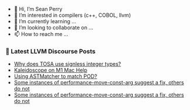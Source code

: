 - 👋 Hi, I’m Sean Perry
- 👀 I’m interested in compilers (c++, COBOL, llvm)
- 🌱 I’m currently learning ...
- 💞️ I’m looking to collaborate on ...
- 📫 How to reach me ...

<!---
s66perry/s66perry is a ✨ special ✨ repository because its `README.md` (this file) appears on your GitHub profile.
You can click the Preview link to take a look at your changes.
--->
### 📕 Latest LLVM Discourse Posts

<!-- DISCOURSE-LLVM:START -->
- [Why does TOSA use signless integer types?](https://discourse.llvm.org/t/why-does-tosa-use-signless-integer-types/67505#post_4)
- [Kaleidoscope on M1 Mac Help](https://discourse.llvm.org/t/kaleidoscope-on-m1-mac-help/69010#post_9)
- [Using ASTMatcher to match POD?](https://discourse.llvm.org/t/using-astmatcher-to-match-pod/69058#post_1)
- [Some instances of performance-move-const-arg suggest a fix, others do not](https://discourse.llvm.org/t/some-instances-of-performance-move-const-arg-suggest-a-fix-others-do-not/69055#post_4)
- [Some instances of performance-move-const-arg suggest a fix, others do not](https://discourse.llvm.org/t/some-instances-of-performance-move-const-arg-suggest-a-fix-others-do-not/69055#post_3)
<!-- DISCOURSE-LLVM:END -->
